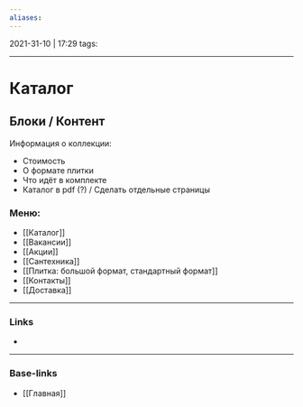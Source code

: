 ```yaml
---
aliases:
---
```

2021-31-10 | 17:29
tags: 
___

# Каталог

## Блоки / Контент

Информация о коллекции:
- Стоимость
- О формате плитки
- Что идёт в комплекте
- Каталог в pdf (?) / Сделать отдельные страницы 



### Меню:
- [[Каталог]]
- [[Вакансии]]
- [[Акции]]
- [[Сантехника]]
- [[Плитка: большой формат, стандартный формат]]
- [[Контакты]]
- [[Доставка]]

___
### Links
- 

___
### Base-links
- [[Главная]]

